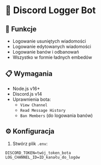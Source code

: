 # 📝 Discord Logger Bot

## 🌟 Funkcje
- Logowanie usuniętych wiadomości
- Logowanie edytowanych wiadomości
- Logowanie banów i odbanowań
- Wszystko w formie ładnych embedów

## 📋 Wymagania
- Node.js v16+
- Discord.js v14
- Uprawnienia bota:
  - `View Channel`
  - `Read Message History`
  - `Ban Members` (do logowania banów)

## ⚙️ Konfiguracja
1. Stwórz plik `.env`:
```env
DISCORD_TOKEN=twój_token_bota
LOG_CHANNEL_ID=ID_kanału_do_logów
